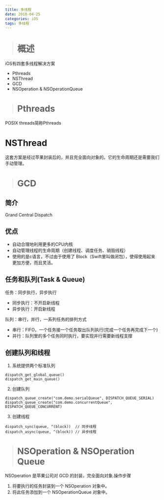 ```yaml
---
title: 多线程
date: 2018-04-25
categories: iOS
tags: 多线程
---
```

># 概述

iOS有四套多线程解决方案
- Pthreads
- NSThread
- GCD
- NSOperation & NSOperationQueue

># Pthreads

POSIX threads简称Pthreads

# NSThread
这套方案是经过苹果封装后的，并且完全面向对象的。它的生命周期还是需要我们手动管理。

># GCD

## 简介
Grand Central Dispatch
## 优点
- 自动合理地利用更多的CPU内核
- 自动管理线程的生命周期（创建线程、调度任务、销毁线程）
- 使用的是c语言，不过由于使用了 Block（Swift里叫做闭包），使得使用起来更加方便，而且灵活。

## 任务和队列(Task & Queue)
任务：同步执行，异步执行
- 同步执行：不开启新线程
- 异步执行：开启新线程

队列：串行，并行，一系列任务的排列方式

- 串行：FIFO，一个任务接一个任务取出队列执行(完成一个任务再完成下一个)
- 并行：队列里的多个任务同时执行，要实现并行需要新线程支撑

## 创建队列和线程
1. 系统提供两个标准队列
```objc
dispatch_get_global_queue()
dispatch_get_main_queue()
```
2. 创建队列
```objc
dispatch_queue_create("com.demo.serialQueue", DISPATCH_QUEUE_SERIAL)
dispatch_queue_create("com.demo.concurrentQueue", DISPATCH_QUEUE_CONCURRENT)
```
3. 创建线程
```objc
dispatch_sync(queue, ^(block))  // 同步线程
dispatch_async(queue, ^(block)) // 异步线程
```


># NSOperation & NSOperation Queue

NSOperation 是苹果公司对 GCD 的封装，完全面向对象.操作步骤
1. 将要执行的任务封装到一个 NSOperation 对象中。
2. 将此任务添加到一个 NSOperationQueue 对象中。